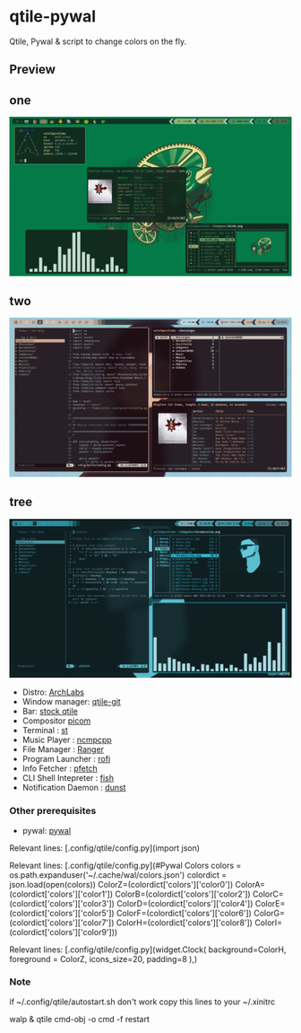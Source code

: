 # qtile-pywal
Qtile, Pywal &amp; script to change colors on the fly.

## Preview

## one
![one](/preview/28.png)
<br />
## two
![two](/preview/38.png)
<br />
## tree
![tree](/preview/51.png)

* Distro: [ArchLabs](https://archlabslinux.com/)
* Window manager: [qtile-git](https://aur.archlinux.org/qtile-git.git)
* Bar: [stock qtile](https://aur.archlinux.org/qtile-git.git)
* Compositor [picom](https://github.com/jonaburg/picom)
* Terminal : [st](https://github.com/instantOS/st-instantos.git)
* Music Player : [ncmpcpp](https://github.com/ncmpcpp/ncmpcpp.git)
* File Manager : [Ranger](https://github.com/ranger/ranger.git)
* Program Launcher : [rofi](https://github.com/davatorium/rofi.git)
* Info Fetcher : [pfetch](https://github.com/dylanaraps/pfetch.git)
* CLI Shell Intepreter : [fish](https://aur.archlinux.org/fish-git.git)
* Notification Daemon : [dunst](https://github.com/dunst-project/dunst.git)


### Other prerequisites
* pywal: [pywal](https://github.com/dylanaraps/pywal.git)

Relevant lines: [.config/qtile/config.py](import json)

Relevant lines: [.config/qtile/config.py](#Pywal Colors
colors = os.path.expanduser('~/.cache/wal/colors.json')
colordict = json.load(open(colors))
ColorZ=(colordict['colors']['color0'])
ColorA=(colordict['colors']['color1'])
ColorB=(colordict['colors']['color2'])
ColorC=(colordict['colors']['color3'])
ColorD=(colordict['colors']['color4'])
ColorE=(colordict['colors']['color5'])
ColorF=(colordict['colors']['color6'])
ColorG=(colordict['colors']['color7'])
ColorH=(colordict['colors']['color8'])
ColorI=(colordict['colors']['color9']))

Relevant lines: [.config/qtile/config.py](widget.Clock(
                        background=ColorH,
                        foreground = ColorZ,
                        icons_size=20,
                        padding=8
                        ),)


### Note

if ~/.config/qtile/autostart.sh don't work copy this lines to your ~/.xinitrc

walp &
qtile cmd-obj -o cmd -f restart

